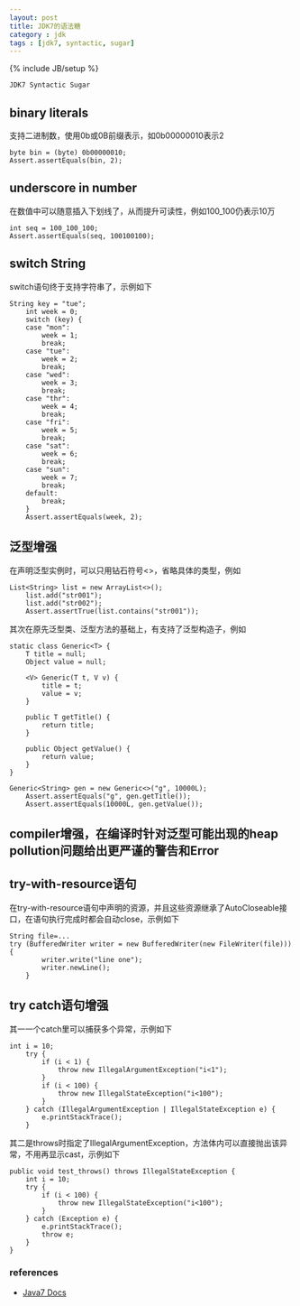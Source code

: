 ```yaml
---
layout: post
title: JDK7的语法糖
category : jdk
tags : [jdk7, syntactic, sugar]
---
```

{% include JB/setup %}

`JDK7 Syntactic Sugar`

## binary literals
支持二进制数，使用0b或0B前缀表示，如0b00000010表示2

	byte bin = (byte) 0b00000010;
	Assert.assertEquals(bin, 2);


## underscore in number
在数值中可以随意插入下划线了，从而提升可读性，例如100_100仍表示10万

	int seq = 100_100_100;
	Assert.assertEquals(seq, 100100100);


## switch String
switch语句终于支持字符串了，示例如下

	String key = "tue";
		int week = 0;
		switch (key) {
		case "mon":
			week = 1;
			break;
		case "tue":
			week = 2;
			break;
		case "wed":
			week = 3;
			break;
		case "thr":
			week = 4;
			break;
		case "fri":
			week = 5;
			break;
		case "sat":
			week = 6;
			break;
		case "sun":
			week = 7;
			break;
		default:
			break;
		}
		Assert.assertEquals(week, 2);


## 泛型增强
在声明泛型实例时，可以只用钻石符号&lt;&gt;，省略具体的类型，例如

	List<String> list = new ArrayList<>();
		list.add("str001");
		list.add("str002");
		Assert.assertTrue(list.contains("str001"));

其次在原先泛型类、泛型方法的基础上，有支持了泛型构造子，例如

	static class Generic<T> {
		T title = null;
		Object value = null;

		<V> Generic(T t, V v) {
			title = t;
			value = v;
		}

		public T getTitle() {
			return title;
		}

		public Object getValue() {
			return value;
		}
	}
	
	Generic<String> gen = new Generic<>("g", 10000L);
		Assert.assertEquals("g", gen.getTitle());
		Assert.assertEquals(10000L, gen.getValue());

## compiler增强，在编译时针对泛型可能出现的heap pollution问题给出更严谨的警告和Error

## try-with-resource语句
在try-with-resource语句中声明的资源，并且这些资源继承了AutoCloseable接口，在语句执行完成时都会自动close，示例如下
	
	String file=...
	try (BufferedWriter writer = new BufferedWriter(new FileWriter(file))) {
			writer.write("line one");
			writer.newLine();
		}


## try catch语句增强
其一一个catch里可以捕获多个异常，示例如下

	int i = 10;
		try {
			if (i < 1) {
				throw new IllegalArgumentException("i<1");
			}
			if (i < 100) {
				throw new IllegalStateException("i<100");
			}
		} catch (IllegalArgumentException | IllegalStateException e) {
			e.printStackTrace();
		}
		
其二是throws时指定了IllegalArgumentException，方法体内可以直接抛出该异常，不用再显示cast，示例如下

	public void test_throws() throws IllegalStateException {
		int i = 10;
		try {
			if (i < 100) {
				throw new IllegalStateException("i<100");
			}
		} catch (Exception e) {
			e.printStackTrace();
			throw e;
		}
	}



### references
+ [Java7 Docs](http://docs.oracle.com/javase/7/docs/)
